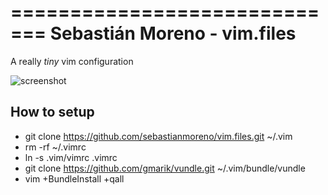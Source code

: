 =============================
Sebastián Moreno - vim.files
=============================
A really  _tiny_ vim configuration


![screenshot](https://raw.github.com/sebastianmoreno/vim.files/master/img/insertmode_tagbar_js.jpg)


## How to setup
* git clone https://github.com/sebastianmoreno/vim.files.git ~/.vim
* rm -rf ~/.vimrc
* ln -s .vim/vimrc .vimrc
* git clone https://github.com/gmarik/vundle.git ~/.vim/bundle/vundle
* vim +BundleInstall +qall
